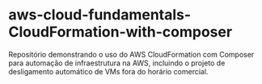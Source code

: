 # aws-cloud-fundamentals-CloudFormation-with-composer
Repositório demonstrando o uso do AWS CloudFormation com Composer para automação de infraestrutura na AWS, incluindo o projeto de desligamento automático de VMs fora do horário comercial.
